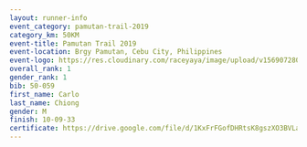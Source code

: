 ```yaml
---
layout: runner-info 
event_category: pamutan-trail-2019 
category_km: 50KM 
event-title: Pamutan Trail 2019 
event-location: Brgy Pamutan, Cebu City, Philippines 
event-logo: https://res.cloudinary.com/raceyaya/image/upload/v1569072806/logo/pamutan-trail_d8abrj.jpg 
overall_rank: 1
gender_rank: 1
bib: 50-059
first_name: Carlo
last_name: Chiong
gender: M
finish: 10-09-33
certificate: https://drive.google.com/file/d/1KxFrFGofDHRtsK8gszXO3BVLaGj6zB57/view?usp=sharing
---
```

